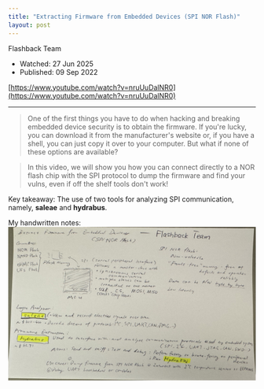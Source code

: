 ```yaml
---
title: "Extracting Firmware from Embedded Devices (SPI NOR Flash)"
layout: post
---
```


Flashback Team

* Watched: 27 Jun 2025
* Published: 09 Sep 2022

[https://www.youtube.com/watch?v=nruUuDalNR0](https://www.youtube.com/watch?v=nruUuDalNR0)

---

> One of the first things you have to do when hacking and breaking embedded device security is to obtain the firmware. If you're lucky, you can download it from the manufacturer's website or, if you have a shell, you can just copy it over to your computer. But what if none of these options are available?

> In this video, we will show you how you can connect directly to a NOR flash chip with the SPI protocol to dump the firmware and find your vulns, even if off the shelf tools don't work!

Key takeaway: The use of two tools for analyzing SPI communication, namely, **saleae** and **hydrabus**.

My handwritten notes:
![notes](/images/posts/extract-firmware/notes.jpeg)